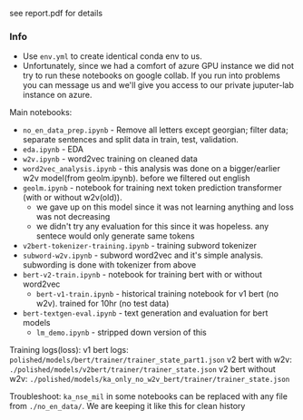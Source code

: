 see report.pdf for details

### Info
* Use `env.yml` to create identical conda env to us.
* Unfortunately, since we had a comfort of azure GPU instance we did not try to run these notebooks on 
google collab. If you run into problems you can message us and we'll give you access to our private
juputer-lab instance on azure.

Main notebooks:

* `no_en_data_prep.ipynb` - Remove all letters except georgian; filter data; separate sentences and split data 
in train, test, validation.
* `eda.ipynb` - EDA
* `w2v.ipynb` - word2vec training on cleaned data
* `word2vec_analysis.ipynb` - this analysis was done on a bigger/earlier w2v model(from geolm.ipynb). before we filtered out english
* `geolm.ipynb` - notebook for training next token prediction transformer (with or without w2v(old)).
	* we gave up on this model since it was not learning anything and loss was not decreasing
	* we didn't try any evaluation for this since it was hopeless. any sentece would only generate same tokens
* `v2bert-tokenizer-training.ipynb` - training subword tokenizer
* `subword-w2v.ipynb` - subword word2vec and it's simple analysis. subwording is done with tokenizer from above
* `bert-v2-train.ipynb` - notebook for training bert with or without word2vec
	* `bert-v1-train.ipynb` - historical training notebook for v1 bert (no w2v). trained for 10hr (no test data)
* `bert-textgen-eval.ipynb` - text generation and evaluation for bert models
	* `lm_demo.ipynb` - stripped down version of this

Training logs(loss):
v1 bert logs: `polished/models/bert/trainer/trainer_state_part1.json`
v2 bert with w2v: `./polished/models/v2bert/trainer/trainer_state.json`
v2 bert without w2v: `./polished/models/ka_only_no_w2v_bert/trainer/trainer_state.json`

Troubleshoot: 
`ka_nse_mil` in some notebooks can be replaced with any file from `./no_en_data/`. We are keeping it
like this for clean history
